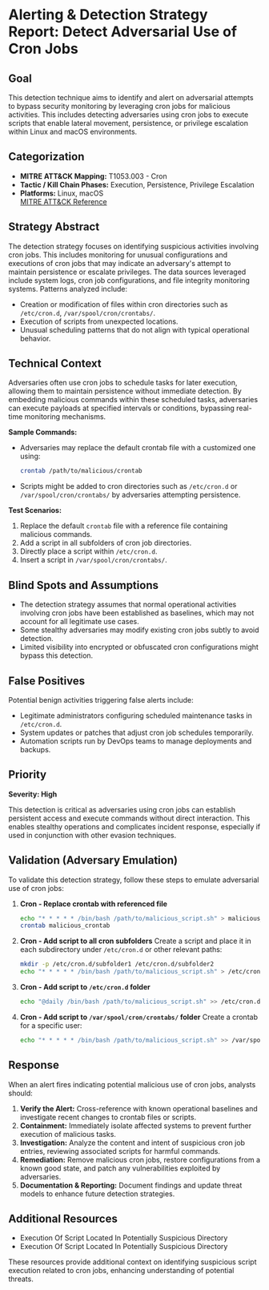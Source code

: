 # Alerting & Detection Strategy Report: Detect Adversarial Use of Cron Jobs

## Goal
This detection technique aims to identify and alert on adversarial attempts to bypass security monitoring by leveraging cron jobs for malicious activities. This includes detecting adversaries using cron jobs to execute scripts that enable lateral movement, persistence, or privilege escalation within Linux and macOS environments.

## Categorization

- **MITRE ATT&CK Mapping:** T1053.003 - Cron
- **Tactic / Kill Chain Phases:** Execution, Persistence, Privilege Escalation
- **Platforms:** Linux, macOS  
[MITRE ATT&CK Reference](https://attack.mitre.org/techniques/T1053/003)

## Strategy Abstract

The detection strategy focuses on identifying suspicious activities involving cron jobs. This includes monitoring for unusual configurations and executions of cron jobs that may indicate an adversary's attempt to maintain persistence or escalate privileges. The data sources leveraged include system logs, cron job configurations, and file integrity monitoring systems. Patterns analyzed include:

- Creation or modification of files within cron directories such as `/etc/cron.d`, `/var/spool/cron/crontabs/`.
- Execution of scripts from unexpected locations.
- Unusual scheduling patterns that do not align with typical operational behavior.

## Technical Context

Adversaries often use cron jobs to schedule tasks for later execution, allowing them to maintain persistence without immediate detection. By embedding malicious commands within these scheduled tasks, adversaries can execute payloads at specified intervals or conditions, bypassing real-time monitoring mechanisms.

**Sample Commands:**
- Adversaries may replace the default crontab file with a customized one using:
  ```bash
  crontab /path/to/malicious/crontab
  ```
- Scripts might be added to cron directories such as `/etc/cron.d` or `/var/spool/cron/crontabs/` by adversaries attempting persistence.

**Test Scenarios:**
1. Replace the default `crontab` file with a reference file containing malicious commands.
2. Add a script in all subfolders of cron job directories.
3. Directly place a script within `/etc/cron.d`.
4. Insert a script in `/var/spool/cron/crontabs/`.

## Blind Spots and Assumptions

- The detection strategy assumes that normal operational activities involving cron jobs have been established as baselines, which may not account for all legitimate use cases.
- Some stealthy adversaries may modify existing cron jobs subtly to avoid detection.
- Limited visibility into encrypted or obfuscated cron configurations might bypass this detection.

## False Positives

Potential benign activities triggering false alerts include:

- Legitimate administrators configuring scheduled maintenance tasks in `/etc/cron.d`.
- System updates or patches that adjust cron job schedules temporarily.
- Automation scripts run by DevOps teams to manage deployments and backups.

## Priority
**Severity: High**

This detection is critical as adversaries using cron jobs can establish persistent access and execute commands without direct interaction. This enables stealthy operations and complicates incident response, especially if used in conjunction with other evasion techniques.

## Validation (Adversary Emulation)

To validate this detection strategy, follow these steps to emulate adversarial use of cron jobs:

1. **Cron - Replace crontab with referenced file**
   ```bash
   echo "* * * * * /bin/bash /path/to/malicious_script.sh" > malicious_crontab
   crontab malicious_crontab
   ```

2. **Cron - Add script to all cron subfolders**
   Create a script and place it in each subdirectory under `/etc/cron.d` or other relevant paths:
   ```bash
   mkdir -p /etc/cron.d/subfolder1 /etc/cron.d/subfolder2
   echo "* * * * * /bin/bash /path/to/malicious_script.sh" > /etc/cron.d/subfolder1/script.sh
   ```

3. **Cron - Add script to `/etc/cron.d` folder**
   ```bash
   echo "@daily /bin/bash /path/to/malicious_script.sh" >> /etc/cron.d/malicious_cronjob
   ```

4. **Cron - Add script to `/var/spool/cron/crontabs/` folder**
   Create a crontab for a specific user:
   ```bash
   echo "* * * * * /bin/bash /path/to/malicious_script.sh" >> /var/spool/cron/crontabs/testuser
   ```

## Response

When an alert fires indicating potential malicious use of cron jobs, analysts should:

1. **Verify the Alert:** Cross-reference with known operational baselines and investigate recent changes to crontab files or scripts.
2. **Containment:** Immediately isolate affected systems to prevent further execution of malicious tasks.
3. **Investigation:** Analyze the content and intent of suspicious cron job entries, reviewing associated scripts for harmful commands.
4. **Remediation:** Remove malicious cron jobs, restore configurations from a known good state, and patch any vulnerabilities exploited by adversaries.
5. **Documentation & Reporting:** Document findings and update threat models to enhance future detection strategies.

## Additional Resources

- Execution Of Script Located In Potentially Suspicious Directory
- Execution Of Script Located In Potentially Suspicious Directory

These resources provide additional context on identifying suspicious script execution related to cron jobs, enhancing understanding of potential threats.